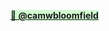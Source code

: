 <mark class="active-cam-bloomfield" style="background: #BBFABBA6;"><strong><a href="Cam Bloomfield" class="internal-link">👋 @camwbloomfield</a></strong></mark>